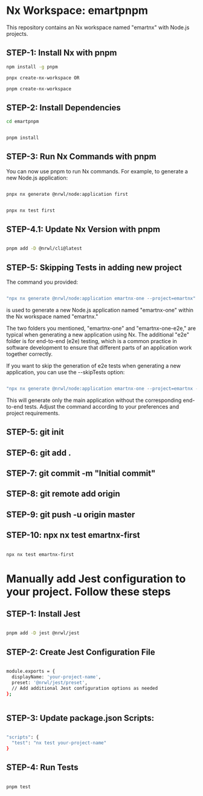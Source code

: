 # Nx Workspace: emartpnpm

This repository contains an Nx workspace named "emartnx" with Node.js projects.


## STEP-1: Install Nx with pnpm

```bash
npm install -g pnpm

pnpx create-nx-workspace OR

pnpm create-nx-workspace

```

## STEP-2: Install Dependencies

```bash
cd emartpnpm


pnpm install

```


## STEP-3: Run Nx Commands with pnpm

You can now use pnpm to run Nx commands. For example, to generate a new Node.js application:

```bash

pnpx nx generate @nrwl/node:application first


pnpx nx test first


```


## STEP-4.1: Update Nx Version with pnpm

```bash

pnpm add -D @nrwl/cli@latest


```


## STEP-5: Skipping Tests in adding new project

The command you provided:

```bash

"npx nx generate @nrwl/node:application emartnx-one --project=emartnx"

```

is used to generate a new Node.js application named "emartnx-one" within the Nx workspace named "emartnx."

The two folders you mentioned, "emartnx-one" and "emartnx-one-e2e," are typical when generating a new application using Nx. The additional "e2e" folder is for end-to-end (e2e) testing, which is a common practice in software development to ensure that different parts of an application work together correctly.

If you want to skip the generation of e2e tests when generating a new application, you can use the --skipTests option:

```bash

"npx nx generate @nrwl/node:application emartnx-one --project=emartnx --skipTests"

```

This will generate only the main application without the corresponding end-to-end tests. Adjust the command according to your preferences and project requirements.




## STEP-5: git init

## STEP-6: git add .


## STEP-7: git commit -m "Initial commit"


## STEP-8: git remote add origin <repository-url>


## STEP-9: git push -u origin master



## STEP-10: npx nx test emartnx-first

```bash

npx nx test emartnx-first

```


# Manually add Jest configuration to your project. Follow these steps


## STEP-1: Install Jest

```bash

pnpm add -D jest @nrwl/jest


```


## STEP-2: Create Jest Configuration File

```bash

module.exports = {
  displayName: 'your-project-name',
  preset: '@nrwl/jest/preset',
  // Add additional Jest configuration options as needed
};



```


## STEP-3: Update package.json Scripts:

```bash

"scripts": {
  "test": "nx test your-project-name"
}

```

## STEP-4: Run Tests

```bash

pnpm test


```



